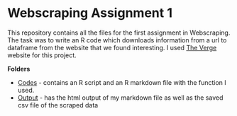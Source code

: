 # Webscraping Assignment 1

This repository contains all the files for the first assignment in Webscraping. The task was to write an R code which downloads information from a url to dataframe from the website that we found interesting. I used [The Verge](https://www.theverge.com/) website for this project. 

**Folders**
* [Codes](https://github.com/Viki-Meszaros/CEU-Webscraping/tree/main/Assignment_1/Codes) - contains an R script and an R markdown file with the function I used.
* [Output](https://github.com/Viki-Meszaros/CEU-Webscraping/tree/main/Assignment_1/Output) - has the html output of my markdown file as well as the saved csv file of the scraped data




